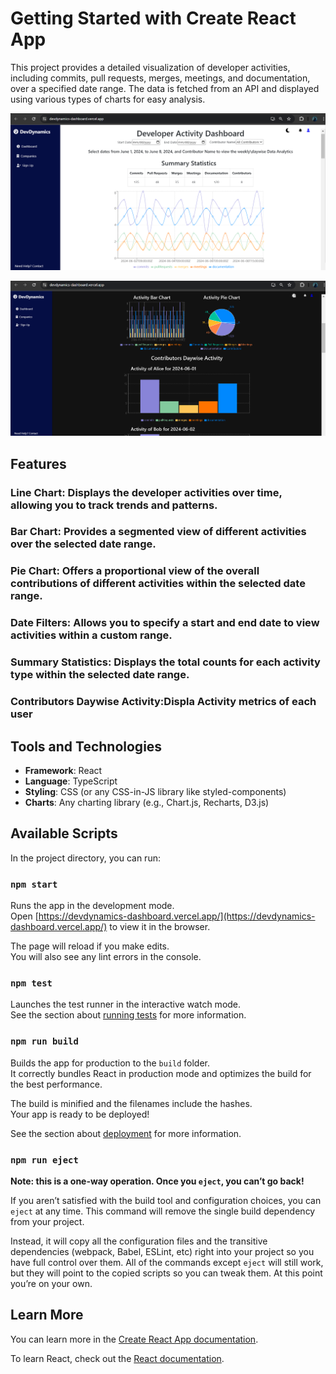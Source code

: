 # Getting Started with Create React App

This project provides a detailed visualization of developer activities, including commits, pull requests, merges, meetings, and documentation, over a specified date range. The data is fetched from an API and displayed using various types of charts for easy analysis.

![Dashboard Logo](D1.png)

![Dashboard Logo](D2.png)

## Features
### Line Chart: Displays the developer activities over time, allowing you to track trends and patterns.
### Bar Chart: Provides a segmented view of different activities over the selected date range.
### Pie Chart: Offers a proportional view of the overall contributions of different activities within the selected date range.
### Date Filters: Allows you to specify a start and end date to view activities within a custom range.
### Summary Statistics: Displays the total counts for each activity type within the selected date range.
### Contributors Daywise Activity:Displa Activity metrics of each user

## Tools and Technologies

- **Framework**: React
- **Language**: TypeScript
- **Styling**: CSS (or any CSS-in-JS library like styled-components)
- **Charts**: Any charting library (e.g., Chart.js, Recharts, D3.js)

## Available Scripts

In the project directory, you can run:

### `npm start`

Runs the app in the development mode.\
Open [https://devdynamics-dashboard.vercel.app/](https://devdynamics-dashboard.vercel.app/) to view it in the browser.

The page will reload if you make edits.\
You will also see any lint errors in the console.

### `npm test`

Launches the test runner in the interactive watch mode.\
See the section about [running tests](https://facebook.github.io/create-react-app/docs/running-tests) for more information.

### `npm run build`

Builds the app for production to the `build` folder.\
It correctly bundles React in production mode and optimizes the build for the best performance.

The build is minified and the filenames include the hashes.\
Your app is ready to be deployed!

See the section about [deployment](https://facebook.github.io/create-react-app/docs/deployment) for more information.

### `npm run eject`

**Note: this is a one-way operation. Once you `eject`, you can’t go back!**

If you aren’t satisfied with the build tool and configuration choices, you can `eject` at any time. This command will remove the single build dependency from your project.

Instead, it will copy all the configuration files and the transitive dependencies (webpack, Babel, ESLint, etc) right into your project so you have full control over them. All of the commands except `eject` will still work, but they will point to the copied scripts so you can tweak them. At this point you’re on your own.

## Learn More

You can learn more in the [Create React App documentation](https://facebook.github.io/create-react-app/docs/getting-started).

To learn React, check out the [React documentation](https://reactjs.org/).
